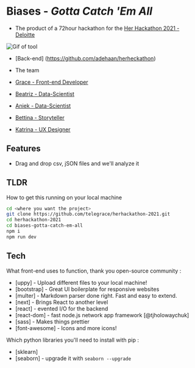 # Biases - _Gotta Catch 'Em All_

-   The product of a 72hour hackathon for the [Her Hackathon 2021 - Deloitte](https://www.thehackathoncompany.com/herhackathon-2021)

![Gif of tool](https://imgur.com/a/mqF6LjB "image of tool")


-   [Back-end] (https://github.com/adehaan/herheckathon)

-   The team
-   [Grace - Front-end Developer](https://www.linkedin.com/in/telegrace)
-   [Beatriz - Data-Scientist](https://www.linkedin.com/in/beatriz-santos-252ba9b3/)
-   [Aniek - Data-Scientist](https://www.linkedin.com/in/aniek-de-haan-82306b121/)
-   [Bettina - Storyteller](https://www.linkedin.com/in/bettinabenzinger/)
-   [Katrina - UX Designer](https://www.linkedin.com/in/katerinablazhevaux)

## Features

-   Drag and drop csv, jSON files and we'll analyze it

## TLDR

How to get this running on your local machine

```sh
cd <where you want the project>
git clone https://github.com/telegrace/herhackathon-2021.git
cd herhackathon-2021
cd biases-gotta-catch-em-all
npm i
npm run dev
```

## Tech

What front-end uses to function, thank you open-source community :

-   [uppy] - Upload different files to your local machine!
-   [bootstrap] - Great UI boilerplate for responsive websites
-   [multer] - Markdown parser done right. Fast and easy to extend.
-   [next] - Brings React to another level
-   [react] - evented I/O for the backend
-   [react-dom] - fast node.js network app framework [@tjholowaychuk]
-   [sass] - Makes things prettier
-   [font-awesome] - Icons and more icons!

Which python libraries you'll need to install with pip :

-   [sklearn]
-   [seaborn] - upgrade it with `seaborn --upgrade`
